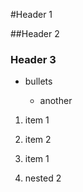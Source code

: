 #Header 1

##Header 2

### Header 3

+ bullets

  - another

1. item 1
1. item 2


1. item 1
  2. nested 2

